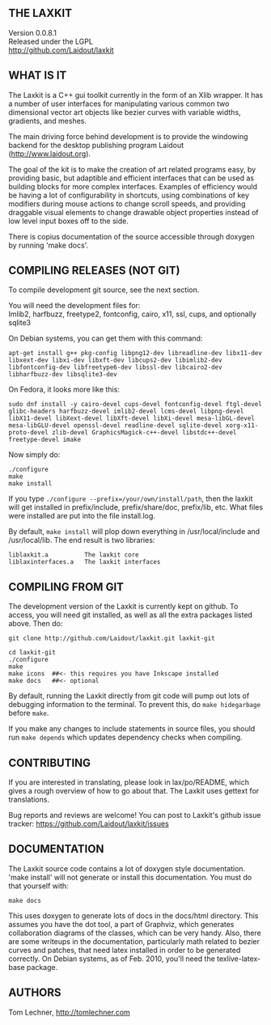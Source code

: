 
THE LAXKIT
---------------
Version 0.0.8.1  
Released under the LGPL  
http://github.com/Laidout/laxkit  


WHAT IS IT
----------
The Laxkit is a C++ gui toolkit currently in the form of an Xlib wrapper.
It has a number of user interfaces for manipulating various common two 
dimensional vector art objects like bezier curves with variable widths,
gradients, and meshes.

The main driving force behind development is to provide the windowing
backend for the desktop publishing program Laidout (http://www.laidout.org).

The goal of the kit is to make the creation of art related programs
easy, by providing basic, but adaptible and efficient interfaces that can
be used as building blocks for more complex interfaces.
Examples of efficiency would be having a lot of configurability in shortcuts,
using combinations of key modifiers during mouse actions to change scroll 
speeds, and providing draggable visual elements to change drawable
object properties instead of low level input boxes off to the side.

There is copius documentation of the source accessible through doxygen by 
running 'make docs'.


COMPILING RELEASES (NOT GIT)
----------------------------
To compile development git source, see the next section.

You will need the development files for:  
   Imlib2, harfbuzz, freetype2, fontconfig, cairo, x11, ssl, cups, and optionally sqlite3
 
On Debian systems, you can get them with this command:

    apt-get install g++ pkg-config libpng12-dev libreadline-dev libx11-dev libxext-dev libxi-dev libxft-dev libcups2-dev libimlib2-dev libfontconfig-dev libfreetype6-dev libssl-dev libcairo2-dev libharfbuzz-dev libsqlite3-dev

On Fedora, it looks more like this:

    sudo dnf install -y cairo-devel cups-devel fontconfig-devel ftgl-devel glibc-headers harfbuzz-devel imlib2-devel lcms-devel libpng-devel libX11-devel libXext-devel libXft-devel libXi-devel mesa-libGL-devel mesa-libGLU-devel openssl-devel readline-devel sqlite-devel xorg-x11-proto-devel zlib-devel GraphicsMagick-c++-devel libstdc++-devel freetype-devel imake


Now simply do:

    ./configure
    make
    make install

If you type `./configure --prefix=/your/own/install/path`, then the laxkit will get
installed in prefix/include, prefix/share/doc, prefix/lib, etc.
What files were installed are put into the file install.log.

By default, `make install` will plop down everything in /usr/local/include and 
/usr/local/lib. The end result is two libraries:

    liblaxkit.a          The laxkit core      
    liblaxinterfaces.a   The laxkit interfaces


COMPILING FROM GIT
------------------
The development version of the Laxkit is currently kept on github. To access,
you will need git installed, as well as all the extra packages listed above.
Then do:

    git clone http://github.com/Laidout/laxkit.git laxkit-git
    
    cd laxkit-git
    ./configure 
    make
    make icons  ##<- this requires you have Inkscape installed
    make docs   ##<- optional

By default, running the Laxkit directly from git code will pump out lots of debugging information 
to the terminal. To prevent this, do `make hidegarbage` before `make`.

If you make any changes to include statements in source files, you should
run `make depends` which updates dependency checks when compiling.


CONTRIBUTING
------------
If you are interested in translating, please look in lax/po/README, which gives
a rough overview of how to go about that. The Laxkit uses gettext for translations.

Bug reports and reviews are welcome! You can post to Laxkit's
github issue tracker: https://github.com/Laidout/laxkit/issues


DOCUMENTATION
-------------
The Laxkit source code contains a lot of doxygen style documentation.
'make install' will not generate or install this documentation. 
You must do that yourself with:

    make docs

This uses doxygen to generate lots of docs in the docs/html directory. This assumes you
have the dot tool, a part of Graphviz, which generates collaboration diagrams of the classes,
which can be very handy. Also, there are some writeups in the documentation, particularly math 
related to bezier curves and patches, that need latex installed in order to be generated 
correctly. On Debian systems, as of Feb. 2010, you'll need the texlive-latex-base package.


AUTHORS
-------
Tom Lechner, http://tomlechner.com


